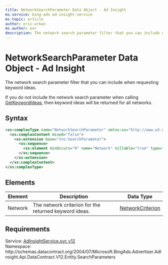 ```yaml
---
title: NetworkSearchParameter Data Object - Ad Insight
ms.service: bing-ads-ad-insight-service
ms.topic: article
author: eric-urban
ms.author: eur
description: The network search parameter filter that you can include when requesting keyword ideas.
---
```

# NetworkSearchParameter Data Object - Ad Insight
The network search parameter filter that you can include when requesting keyword ideas.

If you do not include the network search parameter when calling [GetKeywordIdeas](getkeywordideas.md), then keyword ideas will be returned for all networks.

## Syntax
```xml
<xs:complexType name="NetworkSearchParameter" xmlns:xs="http://www.w3.org/2001/XMLSchema">
  <xs:complexContent mixed="false">
    <xs:extension base="tns:SearchParameter">
      <xs:sequence>
        <xs:element minOccurs="0" name="Network" nillable="true" type="q5:NetworkCriterion" xmlns:q5="http://schemas.datacontract.org/2004/07/Microsoft.BingAds.Advertiser.AdInsight.Api.DataContract.V12.Entity.Criterions" />
      </xs:sequence>
    </xs:extension>
  </xs:complexContent>
</xs:complexType>
```

## <a name="elements"></a>Elements

|Element|Description|Data Type|
|-----------|---------------|-------------|
|<a name="network"></a>Network|The network criterion for the returned keyword ideas.|[NetworkCriterion](networkcriterion.md)|

## Requirements
Service: [AdInsightService.svc v12](https://adinsight.api.bingads.microsoft.com/Api/Advertiser/AdInsight/v11/AdInsightService.svc)  
Namespace: http\://schemas.datacontract.org/2004/07/Microsoft.BingAds.Advertiser.AdInsight.Api.DataContract.V12.Entity.SearchParameters  

